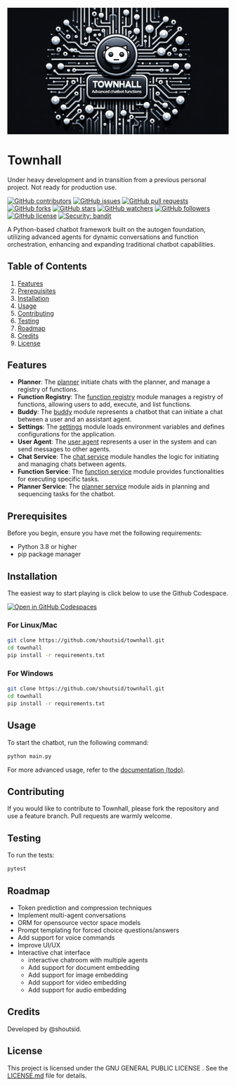 ![Townhall Banner](docs/banner.png)

# Townhall

Under heavy development and in transition from a previous personal project. Not ready for production use.

[![GitHub contributors](https://img.shields.io/github/contributors/shoutsid/townhall.svg)]()
[![GitHub issues](https://img.shields.io/github/issues/shoutsid/townhall.svg)]()
[![GitHub pull requests](https://img.shields.io/github/issues-pr/shoutsid/townhall.svg)]()
[![GitHub forks](https://img.shields.io/github/forks/shoutsid/townhall.svg?style=social&label=Fork)]()
[![GitHub stars](https://img.shields.io/github/stars/shoutsid/townhall.svg?style=social&label=Stars)]()
[![GitHub watchers](https://img.shields.io/github/watchers/shoutsid/townhall.svg?style=social&label=Watch)]()
[![GitHub followers](https://img.shields.io/github/followers/shoutsid.svg?style=social&label=Follow)]()
[![GitHub license](https://img.shields.io/github/license/shoutsid/townhall.svg)]()
[![Security: bandit](https://img.shields.io/badge/security-bandit-yellow.svg)](https://github.com/PyCQA/bandit)

A Python-based chatbot framework built on the autogen foundation, utilizing advanced agents for dynamic conversations and function orchestration, enhancing and expanding traditional chatbot capabilities.

## Table of Contents

1. [Features](#features)
2. [Prerequisites](#prerequisites)
3. [Installation](#installation)
4. [Usage](#usage)
5. [Contributing](#contributing)
6. [Testing](#testing)
7. [Roadmap](#roadmap)
8. [Credits](#credits)
9. [License](#license)



## Features

- **Planner**: The [planner](https://github.com/shoutsid/townhall/blob/main/app/agents/planner.py) initiate chats with the planner, and manage a registry of functions.
- **Function Registry**: The [function registry](https://github.com/shoutsid/townhall/blob/main/app/helpers/function_registry.py) module manages a registry of functions, allowing users to add, execute, and list functions.
- **Buddy**: The [buddy](https://github.com/shoutsid/townhall/blob/main/app/agents/buddy.py) module represents a chatbot that can initiate a chat between a user and an assistant agent.
- **Settings**: The [settings](https://github.com/shoutsid/townhall/blob/main/app/settings.py) module loads environment variables and defines configurations for the application.
- **User Agent**: The [user agent](https://github.com/shoutsid/townhall/blob/main/app/agents/user_agent.py) represents a user in the system and can send messages to other agents.
- **Chat Service**: The [chat service](https://github.com/shoutsid/townhall/blob/main/app/services/chat_service.py) module handles the logic for initiating and managing chats between agents.
- **Function Service**: The [function service](https://github.com/shoutsid/townhall/blob/main/app/services/function_service.py) module provides functionalities for executing specific tasks.
- **Planner Service**: The [planner service](https://github.com/shoutsid/townhall/blob/main/app/services/planner_service.py) module aids in planning and sequencing tasks for the chatbot.


## Prerequisites

Before you begin, ensure you have met the following requirements:

- Python 3.8 or higher
- pip package manager

## Installation

The easiest way to start playing is click below to use the Github Codespace.

[![Open in GitHub Codespaces](https://github.com/codespaces/badge.svg)](https://codespaces.new/shoutsid/townhall?quickstart=1)

### For Linux/Mac

```bash
git clone https://github.com/shoutsid/townhall.git
cd townhall
pip install -r requirements.txt
```

### For Windows

```bash
git clone https://github.com/shoutsid/townhall.git
cd townhall
pip install -r requirements.txt
```

## Usage

To start the chatbot, run the following command:

```bash
python main.py
```

For more advanced usage, refer to the [documentation (todo)](#).

## Contributing

If you would like to contribute to Townhall, please fork the repository and use a feature branch. Pull requests are warmly welcome.

## Testing

To run the tests:

```bash
pytest
```

## Roadmap

- Token prediction and compression techniques
- Implement multi-agent conversations
- ORM for opensource vector space models
- Prompt templating for forced choice questions/answers
- Add support for voice commands
- Improve UI/UX
- Interactive chat interface
  - interactive chatroom with multiple agents
  - Add support for document embedding
  - Add support for image embedding
  - Add support for video embedding
  - Add support for audio embedding

## Credits

Developed by @shoutsid.

## License

This project is licensed under the GNU GENERAL PUBLIC LICENSE . See the [LICENSE.md](LICENSE.md) file for details.
